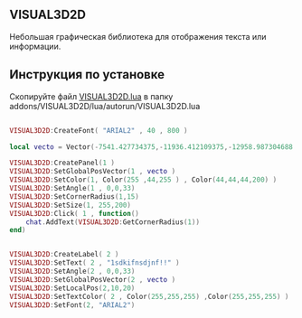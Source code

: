 ## VISUAL3D2D 
Небольшая графическая библиотека для отображения текста или информации.
## Инструкция по установке 
Скопируйте файл [VISUAL3D2D.lua](../master/VISUAL3D2D.lua) в папку  addons/VISUAL3D2D/lua/autorun/VISUAL3D2D.lua
```lua

VISUAL3D2D:CreateFont( "ARIAL2" , 40 , 800 )

local vecto = Vector(-7541.427734375,-11936.412109375,-12958.987304688 + 40)

VISUAL3D2D:CreatePanel(1 )
VISUAL3D2D:SetGlobalPosVector(1 , vecto )
VISUAL3D2D:SetColor(1, Color(255 ,44,255 ) , Color(44,44,44,200) )
VISUAL3D2D:SetAngle(1 , 0,0,33)
VISUAL3D2D:SetCornerRadius(1,15)
VISUAL3D2D:SetSize(1, 255,200)
VISUAL3D2D:Click( 1 , function()
	chat.AddText(VISUAL3D2D:GetCornerRadius(1))
end)


VISUAL3D2D:CreateLabel( 2 )
VISUAL3D2D:SetText( 2 , "1sdkifnsdjnf!!" )
VISUAL3D2D:SetAngle(2 , 0,0,33)
VISUAL3D2D:SetGlobalPosVector(2 , vecto )
VISUAL3D2D:SetLocalPos(2,10,20)
VISUAL3D2D:SetTextColor( 2 , Color(255,255,255) ,Color(255,255,255) )
VISUAL3D2D:SetFont(2, "ARIAL2")
```
